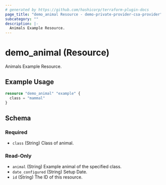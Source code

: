 ```yaml
---
# generated by https://github.com/hashicorp/terraform-plugin-docs
page_title: "demo_animal Resource - demo-private-provider-csa-provider"
subcategory: ""
description: |-
  Animals Example Resource.
---
```


# demo_animal (Resource)

Animals Example Resource.

## Example Usage

```terraform
resource "demo_animal" "example" {
  class = "mammal"
}
```

<!-- schema generated by tfplugindocs -->
## Schema

### Required

- `class` (String) Class of animal.

### Read-Only

- `animal` (String) Example animal of the specified class.
- `date_configured` (String) Setup Date.
- `id` (String) The ID of this resource.


